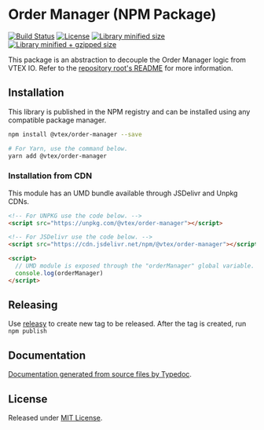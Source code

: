 # Order Manager (NPM Package)

[![Build Status](https://travis-ci.org/vtex/order-manager.svg?branch=master)](https://travis-ci.org/vtex/order-manager)
[![License](https://badgen.net/github/license/vtex/order-manager)](./LICENSE)
[![Library minified size](https://badgen.net/bundlephobia/min/@vtex/order-manager)](https://bundlephobia.com/result?p=@vtex/order-manager)
[![Library minified + gzipped size](https://badgen.net/bundlephobia/minzip/@vtex/order-manager)](https://bundlephobia.com/result?p=@vtex/order-manager)

This package is an abstraction to decouple the Order Manager logic from VTEX IO. Refer to the [repository root's README](https://www.github.com/vtex-apps/order-manager) for more information.

## Installation

This library is published in the NPM registry and can be installed using any compatible package manager.

```sh
npm install @vtex/order-manager --save

# For Yarn, use the command below.
yarn add @vtex/order-manager
```

### Installation from CDN

This module has an UMD bundle available through JSDelivr and Unpkg CDNs.

```html
<!-- For UNPKG use the code below. -->
<script src="https://unpkg.com/@vtex/order-manager"></script>

<!-- For JSDelivr use the code below. -->
<script src="https://cdn.jsdelivr.net/npm/@vtex/order-manager"></script>

<script>
  // UMD module is exposed through the "orderManager" global variable.
  console.log(orderManager)
</script>
```

## Releasing

Use [releasy](https://www.npmjs.com/package/releasy) to create new tag to be released. After the tag is created, run `npm publish`

## Documentation

[Documentation generated from source files by Typedoc](./docs/README.md).

## License

Released under [MIT License](./LICENSE).
